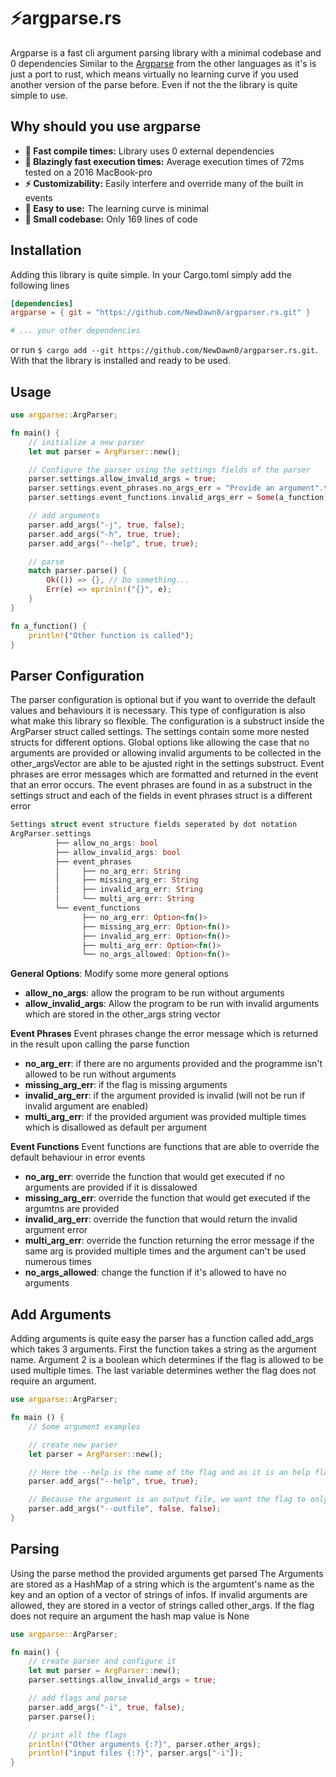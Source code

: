 # ⚡argparse.rs
Argparse is a fast cli argument parsing library with a minimal codebase and 0 dependencies
Similar to the [Argparse](https://github.com/NewDawn0/argparser) from the other languages as it's is just a port to rust, which means virtually no learning curve if you used another version of the parse before. Even if not the the library is quite simple to use.

## Why should you use argparse
- **🚀 Fast compile times:** Library uses 0 external dependencies
- **🚀 Blazingly fast execution times:** Average execution times of 72ms tested on a 2016 MacBook-pro
- **⚡ Customizability:** Easily interfere and override many of the built in events
- **🧠 Easy to use:** The learning curve is minimal
- **🤏 Small codebase:** Only 169 lines of code


## Installation
Adding this library is quite simple. In your Cargo.toml simply add the following lines
```toml
[dependencies]
argparse = { git = "https://github.com/NewDawn0/argparser.rs.git" }

# ... your other dependencies
```
or run `$ cargo add --git https://github.com/NewDawn0/argparser.rs.git`. With that the library is installed and ready to be used.

## Usage
```rust
use argparse::ArgParser;

fn main() {
    // initialize a new parser
    let mut parser = ArgParser::new();

    // Configure the parser using the settings fields of the parser
    parser.settings.allow_invalid_args = true;
    parser.settings.event_phrases.no_args_err = "Provide an argument".to_string();
    parser.settings.event_functions.invalid_args_err = Some(a_function);

    // add arguments
    parser.add_args("-j", true, false);
    parser.add_args("-h", true, true);
    parser.add_args("--help", true, true);

    // parse
    match parser.parse() {
        Ok(()) => {}, // Do something...
        Err(e) => eprinln!("{}", e);
    }
}

fn a_function() {
    println!("Other function is called");
}
```

## Parser Configuration
The parser configuration is optional but if you want to override the default values and behaviours it is necessary. This type of configuration is also what make this library so flexible.
The configuration is a substruct inside the ArgParser struct called settings. The settings contain some more nested structs for different options. Global options like allowing the case that no arguments are provided or allowing invalid arguments to be collected in the other_argsVector are able to be ajusted right in the settings substruct. Event phrases are error messages which are formatted and returned in the event that an error occurs. The event phrases are found in as a substruct in the settings struct and each of the fields in event phrases struct is a different error
```rust
Settings struct event structure fields seperated by dot notation
ArgParser.settings
          ├── allow_no_args: bool
          ├── allow_invalid_args: bool
          ├── event_phrases
          │     ├── no_arg_err: String
          │     ├── missing_arg_er: String
          │     ├── invalid_arg_err: String
          │     └── multi_arg_err: String
          └── event_functions
                ├── no_arg_err: Option<fn()>
                ├── missing_arg_err: Option<fn()>
                ├── invalid_arg_err: Option<fn()>
                ├── multi_arg_err: Option<fn()>
                └── no_args_allowed: Option<fn()>
```
**General Options**:
Modify some more general options
- **allow_no_args**: allow the program to be run without arguments
- **allow_invalid_args**: Allow the program to be run with invalid arguments which are stored in the other_args string vector

**Event Phrases**
Event phrases change the error message which is returned in the result upon calling the parse function
- **no_arg_err**: if there are no arguments provided and the programme isn't allowed to be run without arguments
- **missing_arg_err**: if the flag is missing arguments
- **invalid_arg_err**: if the argument provided is invalid (will not be run if invalid argument are enabled)
- **multi_arg_err**: if the provided argument was provided multiple times which is disallowed as default per argument

**Event Functions**
Event functions are functions that are able to override the default behaviour in error events
- **no_arg_err**: override the function that would get executed if no arguments are provided if it is dissalowed
- **missing_arg_err**: override the function that would get executed if the argumtns are provided
- **invalid_arg_err**: override the function that would return the invalid argument error
- **multi_arg_err**:  override the function returning the error message if the same arg is provided multiple times and the argument can't be used numerous times
- **no_args_allowed**: change the function if it's allowed to have no arguments

## Add Arguments
Adding arguments is quite easy the parser has a function called add_args which takes 3 arguments. First the function takes a string as the argument name. Argument 2 is a boolean which determines if the flag is allowed to be used multiple times. The last variable determines wether the flag does not require an argument.
```rust
use argparse::ArgParser;

fn main () {
    // Some argument examples

    // create new parser
    let parser = ArgParser::new();

    // Here the --help is the name of the flag and as it is an help flag we want it to be allowed to be used multiple times, and because it is a help flag it doesn't require an argument
    parser.add_args("--help", true, true);

    // Because the argument is an output file, we want the flag to only be used once as we only want to create one outfile. This file usualla needs a name which is why we require the next argument
    parser.add_args("--outfile", false, false);
}
```

## Parsing
Using the parse method the provided arguments get parsed
The Arguments are stored as a HashMap of a string which is the argumtent's name as the key and an option of a vector of strings of infos. If invalid arguments are allowed, they are stored in a vector of strings called other_args. If the flag does not require an argument the hash map value is None 
```rust
use argparse::ArgParser;

fn main() {
    // create parser and configure it
    let mut parser = ArgParser::new();
    parser.settings.allow_invalid_args = true;

    // add flags and parse
    parser.add_args("-i", true, false);
    parser.parse();

    // print all the flags
    println!("Other arguments {:?}", parser.other_args);
    println!("input files {:?}", parser.args["-i"]);
}
```
